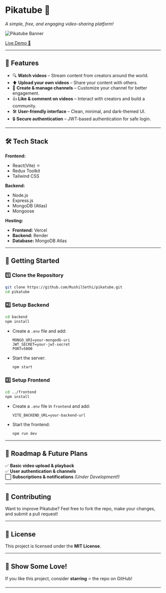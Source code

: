 # **Pikatube 🎥**  
*A simple, free, and engaging video-sharing platform!*  

![Pikatube Banner](https://pikatube.vercel.app/pikachu-logo.svg)  

[Live Demo 🚀](https://pikatube.vercel.app)  

---

## **📌 Features**  
- 🔍 **Watch videos** – Stream content from creators around the world.  
- ⬆️ **Upload your own videos** – Share your content with others.  
- 🎨 **Create & manage channels** – Customize your channel for better engagement.  
- 👍 **Like & comment on videos** – Interact with creators and build a community.  
- 🛠️ **User-friendly interface** – Clean, minimal, and dark-themed UI.  
- 🔒 **Secure authentication** – JWT-based authentication for safe login.  

---

## **🛠️ Tech Stack**  
**Frontend:**  
- React(Vite) ⚛️  
- Redux Toolkit  
- Tailwind CSS  

**Backend:**  
- Node.js  
- Express.js  
- MongoDB (Atlas)  
- Mongoose  

**Hosting:**  
- **Frontend:** Vercel  
- **Backend:** Render  
- **Database:** MongoDB Atlas  

---

## **🚀 Getting Started**  

### **1️⃣ Clone the Repository**  
```bash
git clone https://github.com/RushilSethi/pikatube.git
cd pikatube
```

### **2️⃣ Setup Backend**  
```bash
cd backend
npm install
```
- Create a `.env` file and add:  
  ```
  MONGO_URI=your-mongodb-uri
  JWT_SECRET=your-jwt-secret
  PORT=5000
  ```
- Start the server:  
  ```bash
  npm start
  ```

### **3️⃣ Setup Frontend**  
```bash
cd ../frontend
npm install
```
- Create a `.env` file in `frontend` and add:  
  ```
  VITE_BACKEND_URL=your-backend-url
  ```
- Start the frontend:  
  ```bash
  npm run dev
  ```

---

## **📢 Roadmap & Future Plans**  
✅ **Basic video upload & playback**  
✅ **User authentication & channels**  
⬜ **Subscriptions & notifications** *(Under Development!)*    

---

## **🙌 Contributing**  
Want to improve Pikatube? Feel free to fork the repo, make your changes, and submit a pull request!  

---

## **📄 License**  
This project is licensed under the **MIT License**.

---

## **🌟 Show Some Love!**  
If you like this project, consider **starring** ⭐ the repo on GitHub!  

---


